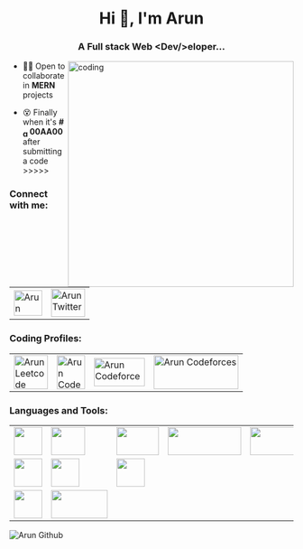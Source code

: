 <h1 align="center">Hi 👋, I'm Arun</h1>
<h3 align="center">A Full stack Web &lt;Dev/&gt;eloper...</h3>

<img align="right" alt="coding" width="400" src="https://user-images.githubusercontent.com/55389276/140866485-8fb1c876-9a8f-4d6a-98dc-08c4981eaf70.gif">

<!-- - 👨🏻‍🎓 Check my <a href="https://www.google.com" target="blank">📝Portfolio</a>  -->

- 👨‍💻 Open to collaborate in **MERN** projects

- 😵 Finally when it's **#<img align="center" src="https://img.buzzfeed.com/buzzfeed-static/static/2020-02/26/19/enhanced/75e9700fa991/enhanced-364-1582744438-1.png?output-format=jpg&output-quality=auto" alt="green" height="14" width="12" />00AA00** after submitting a code >>>>>

<h3 align="left">Connect with me:</h3>
<table>
  <tr>
    <td>
      <a href="https://www.linkedin.com/in/arunanda-panigrahi-991756169/" target="blank"><img align="center" src="https://cdn-icons-png.flaticon.com/512/174/174857.png" alt="Arun Linkedin" height="45" width="50"/></a>
</td>
    <td><a href="https://twitter.com/a_run_1118" target="blank"><img align="center" src="https://assets.stickpng.com/images/580b57fcd9996e24bc43c53e.png" alt="Arun Twitter" height="50" width="60" /></a></td>
  </tr>
</table>

<h3 align="left">Coding Profiles:</h3>
<table>
  <tr>
    <td><a href="https://leetcode.com/arun1811/" target="blank"><img align="center" src="https://upload.wikimedia.org/wikipedia/commons/1/19/LeetCode_logo_black.png" alt="Arun Leetcode" height="60" width="60" /></a></td>
    <td><a href="https://codeforces.com/profile/arun1118" target="blank"><img align="center" src="https://cdn.iconscout.com/icon/free/png-256/free-code-forces-3629285-3031869.png?f=webp" alt="Arun Codeforces" height="60" width="50" /></a></td>
    <td><a href="https://auth.geeksforgeeks.org/user/arunpanigrahi18" target="blank"><img align="center" src="https://upload.wikimedia.org/wikipedia/commons/thumb/4/43/GeeksforGeeks.svg/1024px-GeeksforGeeks.svg.png" alt="Arun Codeforces" height="50" width="90" /></a></td>
    <td><a href="https://www.codechef.com/users/arun0118" target="blank"><img align="center" src="https://upload.wikimedia.org/wikipedia/en/thumb/7/7b/Codechef%28new%29_logo.svg/1200px-Codechef%28new%29_logo.svg.png" alt="Arun Codeforces" height="60" width="150" /></a></td>
  </tr>
</table>

<h3 align="left">Languages and Tools:</h3>
<table>
  <tr>
    <td><a href="url"><img src="https://github.com/arun1118/arun1118/assets/72092835/b5dab88b-68d8-425b-8c6e-aff3b2f68fe0" align="center" height="50" width="50" ></a></td>
    <td><a href="url"><img src="https://github.com/arun1118/arun1118/assets/72092835/699fa728-0003-4184-ac26-8de3a592b54d" align="center" height="50" width="60" ></a></td>
    <td><a href="url"><img src="https://github.com/arun1118/arun1118/assets/72092835/6198d217-cf2d-46ac-8194-7c50d89079ad" align="center" height="50" width="75" ></a></td>
    <td><a href="url"><img src="https://github.com/arun1118/arun1118/assets/72092835/18a53634-4a28-4d58-9add-1ac548a5c17f" align="center" height="50" width="130" ></a></td>
    <td><a href="url"><img src="https://github.com/arun1118/arun1118/assets/72092835/605689af-a39c-45a2-a487-5790aca5ad4a" align="center" height="50" width="150" ></a></td>
    <td><a href="url"><img src="https://github.com/arun1118/arun1118/assets/72092835/f9a93b84-b9bd-4c63-aecb-6261a64e2882" align="center" height="50" width="90" ></a></td>
    <td><a href="url"><img src="https://github.com/arun1118/arun1118/assets/72092835/8283135c-a95b-484a-8916-051aa3fb01a0" align="center" height="50" width="90" ></a></td>
  </tr>
  <tr>
    <td><a href="url"><img src="https://github.com/arun1118/arun1118/assets/72092835/67a191d3-1bb1-4ffb-829a-9b0b6d1f2ad5" align="center" height="50" width="50" ></a></td>
    <td><a href="url"><img src="https://github.com/arun1118/arun1118/assets/72092835/aea5298e-4966-4ec4-8a87-7ecf78370ff7" align="center" height="50" width="50" ></a></td>
    <td><a href="url"><img src="https://github.com/arun1118/arun1118/assets/72092835/312be5bb-31a3-4ffc-a01e-d0339a27d1b0" align="center" height="50" width="50" ></a></td>
  </tr>
  <tr>
    <td><a href="url"><img src="https://github.com/arun1118/arun1118/assets/72092835/5d40e76b-768e-4e73-8d7e-35726ebdb40f" align="center" height="50" width="50" ></a></td>
    <td><a href="url"><img src="https://github.com/arun1118/arun1118/assets/72092835/6f109dd0-7d0c-4b91-8755-1d0903454cdb" align="center" height="50" width="100" ></a></td>
  </tr>
</table>



<p><img align="left" src="https://github-readme-stats.vercel.app/api/top-langs?username=arun1118&show_icons=true&locale=en&layout=compact&theme=radical" alt="Arun Github" /></p>

<!-- https://github-readme-stats.vercel.app/api?username=arun1118&theme=radical -->
